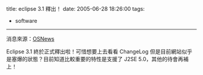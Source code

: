 title: eclipse 3.1 釋出！
date: 2005-06-28 18:26:00
tags: 
- software
---

消息來源：[OSNews](http://www.osnews.com/story.php?news_id=11013)

Eclipse 3.1 終於正式釋出啦！可惜想要上去看看 ChangeLog 但是目前網站似乎是塞爆的狀態？目前知道比較重要的特性是支援了 J2SE 5.0，其他的待會再補上！